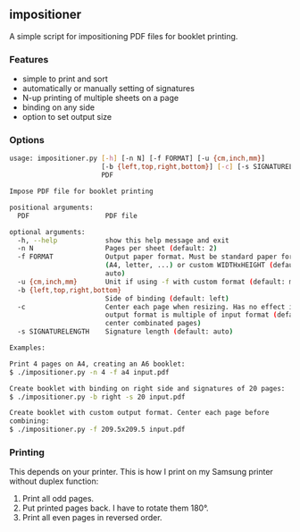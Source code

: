 ## impositioner

A simple script for impositioning PDF files for booklet printing.

### Features

- simple to print and sort
- automatically or manually setting of signatures
- N-up printing of multiple sheets on a page
- binding on any side
- option to set output size

### Options

```sh
usage: impositioner.py [-h] [-n N] [-f FORMAT] [-u {cm,inch,mm}]
                       [-b {left,top,right,bottom}] [-c] [-s SIGNATURELENGTH]
                       PDF

Impose PDF file for booklet printing

positional arguments:
  PDF                   PDF file

optional arguments:
  -h, --help            show this help message and exit
  -n N                  Pages per sheet (default: 2)
  -f FORMAT             Output paper format. Must be standard paper format
                        (A4, letter, ...) or custom WIDTHxHEIGHT (default:
                        auto)
  -u {cm,inch,mm}       Unit if using -f with custom format (default: mm)
  -b {left,top,right,bottom}
                        Side of binding (default: left)
  -c                    Center each page when resizing. Has no effect if
                        output format is multiple of input format (default:
                        center combinated pages)
  -s SIGNATURELENGTH    Signature length (default: auto)

Examples:

Print 4 pages on A4, creating an A6 booklet:
$ ./impositioner.py -n 4 -f a4 input.pdf

Create booklet with binding on right side and signatures of 20 pages:
$ ./impositioner.py -b right -s 20 input.pdf

Create booklet with custom output format. Center each page before
combining:
$ ./impositioner.py -f 209.5x209.5 input.pdf
```


### Printing

This depends on your printer. This is how I print on my Samsung printer without
duplex function:

1. Print all odd pages.
2. Put printed pages back. I have to rotate them 180°.
3. Print all even pages in reversed order.
